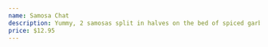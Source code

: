 ```yaml
---
name: Samosa Chat
description: Yummy, 2 samosas split in halves on the bed of spiced garbanzo beans & garnished with mint, tamarind & yoghurt
price: $12.95
---
```

